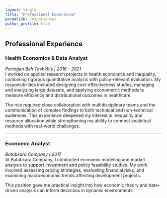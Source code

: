 ```yaml
---
layout: single
title: "Professional Experience"
permalink: /experience/
author_profile: true
---
```


## Professional Experience

### Health Economics & Data Analyst  
*Partogen Beh Tashkhis | 2016 – 2021*  
I worked on applied research projects in health economics and inequality, combining rigorous quantitative analysis with policy-relevant evaluation. My responsibilities included designing cost-effectiveness studies, managing and analyzing large datasets, and applying econometric methods to measure efficiency and distributional outcomes in healthcare.  

The role required close collaboration with multidisciplinary teams and the communication of complex findings to both technical and non-technical audiences. This experience deepened my interest in inequality and resource allocation while strengthening my ability to connect analytical methods with real-world challenges.  

---

### Economic Analyst  
*Batabkara Company | 2017*  
At Batabkara Company, I conducted economic modeling and market analysis to support investment and policy feasibility studies. My work involved assessing pricing strategies, evaluating financial risks, and examining macroeconomic trends affecting development projects.  

This position gave me practical insight into how economic theory and data-driven analysis can inform decisions in dynamic environments.  
